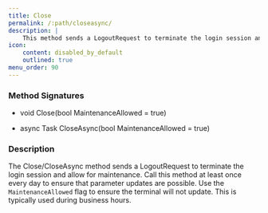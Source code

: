 ```yaml
---
title: Close
permalink: /:path/closeasync/
description: |
    This method sends a LogoutRequest to terminate the login session and allow for maintenance.
icon:
    content: disabled_by_default
    outlined: true
menu_order: 90
---
```

### Method Signatures

*   void Close(bool MaintenanceAllowed = true)

*   async Task CloseAsync(bool MaintenanceAllowed = true)

### Description

The Close/CloseAsync method sends a LogoutRequest to terminate the login session and allow for maintenance. Call this method at least once every day to ensure that parameter updates are possible.
Use the `MaintenanceAllowed` flag to ensure the terminal will not update. This is typically used during business hours.
